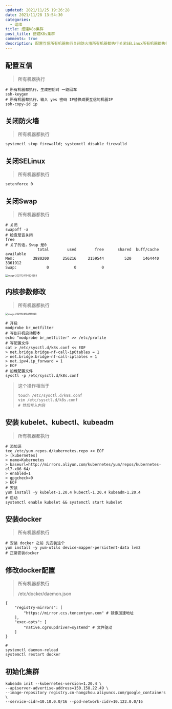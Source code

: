 ```yaml
---
updated: 2021/11/25 19:26:28
date: 2021/11/28 13:54:30
categories: 
  - 运维
title: 搭建K8s集群
post_title: 搭建K8s集群
comments: true
description: 配置互信所有机器执行关闭防火墙所有机器都执行关闭SELinux所有机器都执行关闭Swap所有机器都执行内核参数修改所有机器都执行这个操作相当于安装 kubelet、kubectl、kubeadm所有机器都执行安装docker所有机器都执行修改docker配置所有机器都执行/etc/docker/daemon.json
---
```


## 配置互信

> 所有机器执行

```shell
# 所有机器都执行，生成密钥对 一路回车
ssh-keygen
# 所有机器都执行，输入 yes 密码 IP替换成要互信的机器IP
ssh-copy-id ip
```

## 关闭防火墙

> 所有机器都执行

```shell
systemctl stop firewalld; systemctl disable firewalld
```

## 关闭SELinux

> 所有机器都执行

```shell
setenforce 0
```

## 关闭Swap

> 所有机器都执行

```shell
# 关闭
swapoff -a
# 检查是否关闭
free
# 关了的话，Swap 是0
              total        used        free      shared  buff/cache   available
Mem:        3880200      256216     2159544         520     1464440     3361912
Swap:             0           0           0
```

<img src="https://static.jindll.com/notes/image-20211124194524583.png" alt="image-20211124194524583" style="zoom:50%;" />

## 内核参数修改

> 所有机器都执行

<img src="https://static.jindll.com/notes/image-20211124194718999.png" alt="image-20211124194718999" style="zoom:50%;" />

```shell
# 开启
modprobe br_netfilter
# 写到开机启动脚本
echo "modprobe br_netfilter" >> /etc/profile
# 写配置文件
cat > /etc/sysctl.d/k8s.conf << EOF
> net.bridge.bridge-nf-call-ip6tables = 1
> net.bridge.bridge-nf-call-iptables = 1
> net.ipv4.ip_forward = 1
> EOF
# 加载配置文件
sysctl -p /etc/sysctl.d/k8s.conf
```

> 这个操作相当于
>
> ```shell
> touch /etc/sysctl.d/k8s.conf
> vim /etc/sysctl.d/k8s.conf
> # 然后写入内容
> ```

## 安装 kubelet、kubectl、kubeadm

> 所有机器都执行

```shell
# 添加源
tee /etc/yum.repos.d/kubernetes.repo << EOF
> [kubernetes]
> name=Kubernetes
> baseurl=http://mirrors.aliyun.com/kubernetes/yum/repos/kubernetes-el7-x86_64/
> enabled=1
> gpgcheck=0
> EOF
# 安装
yum install -y kubelet-1.20.4 kubectl-1.20.4 kubeadm-1.20.4
# 启动
systemctl enable kubelet && systemctl start kubelet

```

## 安装docker

> 所有机器都执行

```shell
# 安装 docker 之前 先安装这个
yum install -y yum-utils device-mapper-persistent-data lvm2
# 正常安装docker
```

## 修改docker配置

> 所有机器都执行
>
> /etc/docker/daemon.json

```
{
    "registry-mirrors": [
        "https://mirror.ccs.tencentyun.com" # 镜像加速地址
    ],
    "exec-opts": [
        "native.cgroupdriver=systemd" # 文件驱动
    ]
}
```

```shell
# 
systemctl daemon-reload
systemctl restart docker
```

## 初始化集群

```shell
kubeadm init --kubernetes-version=1.20.4 \
--apiserver-advertise-address=150.158.22.49 \
--image-repository registry.cn-hangzhou.aliyuncs.com/google_containers \
--service-cidr=10.10.0.0/16 --pod-network-cidr=10.122.0.0/16
```


